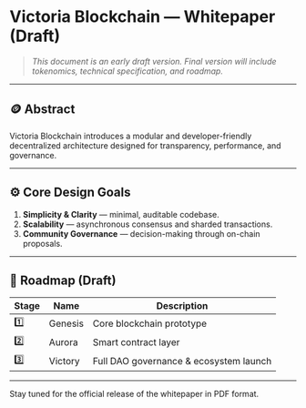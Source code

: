 # Victoria Blockchain — Whitepaper (Draft)

> _This document is an early draft version. Final version will include tokenomics, technical specification, and roadmap._

---

## 🪙 Abstract
Victoria Blockchain introduces a modular and developer-friendly decentralized architecture designed for transparency, performance, and governance.

---

## ⚙️ Core Design Goals
1. **Simplicity & Clarity** — minimal, auditable codebase.  
2. **Scalability** — asynchronous consensus and sharded transactions.  
3. **Community Governance** — decision-making through on-chain proposals.

---

## 🧩 Roadmap (Draft)
| Stage | Name | Description |
|--------|------|-------------|
| 1️⃣ | Genesis | Core blockchain prototype |
| 2️⃣ | Aurora | Smart contract layer |
| 3️⃣ | Victory | Full DAO governance & ecosystem launch |

---

Stay tuned for the official release of the whitepaper in PDF format.

